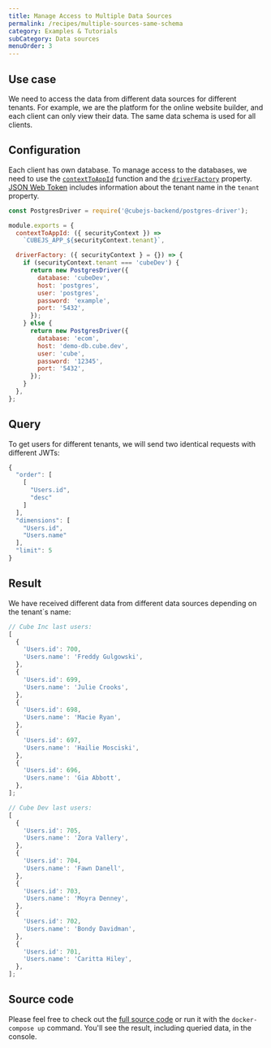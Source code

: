 ```yaml
---
title: Manage Access to Multiple Data Sources
permalink: /recipes/multiple-sources-same-schema
category: Examples & Tutorials
subCategory: Data sources
menuOrder: 3
---
```


## Use case

We need to access the data from different data sources for different tenants.
For example, we are the platform for the online website builder, and each client
can only view their data. The same data schema is used for all clients.

## Configuration

Each client has own database. To manage access to the databases, we need to use
the
[`contextToAppId`](https://cube.dev/docs/config#options-reference-context-to-app-id)
function and the
[`driverFactory`](https://cube.dev/docs/config#options-reference-driver-factory)
property. [JSON Web Token](https://cube.dev/docs/security) includes information
about the tenant name in the `tenant` property.

```javascript
const PostgresDriver = require('@cubejs-backend/postgres-driver');

module.exports = {
  contextToAppId: ({ securityContext }) =>
    `CUBEJS_APP_${securityContext.tenant}`,

  driverFactory: ({ securityContext } = {}) => {
    if (securityContext.tenant === 'cubeDev') {
      return new PostgresDriver({
        database: 'cubeDev',
        host: 'postgres',
        user: 'postgres',
        password: 'example',
        port: '5432',
      });
    } else {
      return new PostgresDriver({
        database: 'ecom',
        host: 'demo-db.cube.dev',
        user: 'cube',
        password: '12345',
        port: '5432',
      });
    }
  },
};
```

## Query

To get users for different tenants, we will send two identical requests with
different JWTs:

```javascript
{
  "order": [
    [
      "Users.id",
      "desc"
    ]
  ],
  "dimensions": [
    "Users.id",
    "Users.name"
  ],
  "limit": 5
}
```

## Result

We have received different data from different data sources depending on the
tenant`s name:

```javascript
// Cube Inc last users:
[
  {
    'Users.id': 700,
    'Users.name': 'Freddy Gulgowski',
  },
  {
    'Users.id': 699,
    'Users.name': 'Julie Crooks',
  },
  {
    'Users.id': 698,
    'Users.name': 'Macie Ryan',
  },
  {
    'Users.id': 697,
    'Users.name': 'Hailie Mosciski',
  },
  {
    'Users.id': 696,
    'Users.name': 'Gia Abbott',
  },
];
```

```javascript
// Cube Dev last users:
[
  {
    'Users.id': 705,
    'Users.name': 'Zora Vallery',
  },
  {
    'Users.id': 704,
    'Users.name': 'Fawn Danell',
  },
  {
    'Users.id': 703,
    'Users.name': 'Moyra Denney',
  },
  {
    'Users.id': 702,
    'Users.name': 'Bondy Davidman',
  },
  {
    'Users.id': 701,
    'Users.name': 'Caritta Hiley',
  },
];
```

## Source code

Please feel free to check out the
[full source code](https://github.com/cube-js/cube.js/tree/master/examples/recipes/multiple-sources-same-schema)
or run it with the `docker-compose up` command. You'll see the result, including
queried data, in the console.
